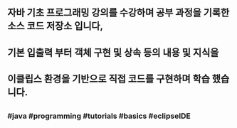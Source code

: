 ##
## 자바 기초 프로그래밍 강의를 수강하며 공부 과정을 기록한 소스 코드 저장소 입니다,
## 기본 입출력 부터 객체 구현 및 상속 등의 내용 및 지식을
## 이클립스 환경을 기반으로 직접 코드를 구현하며 학습 했습니다.
##
### #java #programming #tutorials #basics #eclipseIDE
##
